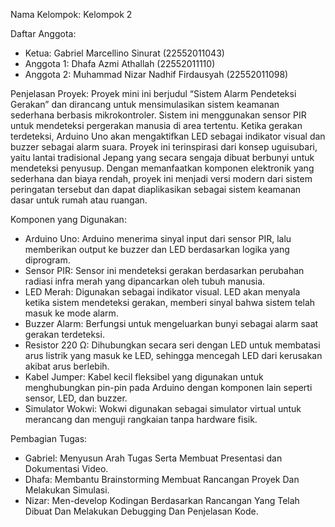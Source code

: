 Nama Kelompok: Kelompok 2

Daftar Anggota:
- Ketua: Gabriel Marcellino Sinurat (22552011043)
- Anggota 1: Dhafa Azmi Athallah (22552011110)
- Anggota 2: Muhammad Nizar Nadhif Firdausyah (22552011098)

Penjelasan Proyek:
Proyek mini ini berjudul “Sistem Alarm Pendeteksi Gerakan” dan dirancang untuk mensimulasikan sistem keamanan sederhana berbasis mikrokontroler. Sistem ini menggunakan sensor PIR untuk mendeteksi pergerakan manusia di area tertentu. Ketika gerakan terdeteksi, Arduino Uno akan mengaktifkan LED sebagai indikator visual dan buzzer sebagai alarm suara. Proyek ini terinspirasi dari konsep uguisubari, yaitu lantai tradisional Jepang yang secara sengaja dibuat berbunyi untuk mendeteksi penyusup. Dengan memanfaatkan komponen elektronik yang sederhana dan biaya rendah, proyek ini menjadi versi modern dari sistem peringatan tersebut dan dapat diaplikasikan sebagai sistem keamanan dasar untuk rumah atau ruangan.

Komponen yang Digunakan:
- Arduino Uno: Arduino menerima sinyal input dari sensor PIR, lalu memberikan output ke buzzer dan LED berdasarkan logika yang diprogram.
- Sensor PIR: Sensor ini mendeteksi gerakan berdasarkan perubahan radiasi infra merah yang dipancarkan oleh tubuh manusia. 
- LED Merah: Digunakan sebagai indikator visual. LED akan menyala ketika sistem mendeteksi gerakan, memberi sinyal bahwa sistem telah masuk ke mode alarm. 
- Buzzer Alarm: Berfungsi untuk mengeluarkan bunyi sebagai alarm saat gerakan terdeteksi. 
- Resistor 220 Ω: Dihubungkan secara seri dengan LED untuk membatasi arus listrik yang masuk ke LED, sehingga mencegah LED dari kerusakan akibat arus berlebih. 
- Kabel Jumper: Kabel kecil fleksibel yang digunakan untuk menghubungkan pin-pin pada Arduino dengan komponen lain seperti sensor, LED, dan buzzer.
- Simulator Wokwi: Wokwi digunakan sebagai simulator virtual untuk merancang dan menguji rangkaian tanpa hardware fisik.

Pembagian Tugas:
- Gabriel: Menyusun Arah Tugas Serta Membuat Presentasi dan Dokumentasi Video.
- Dhafa: Membantu Brainstorming Membuat Rancangan Proyek Dan Melakukan Simulasi.
- Nizar: Men-develop Kodingan Berdasarkan Rancangan Yang Telah Dibuat Dan Melakukan Debugging Dan Penjelasan Kode.
